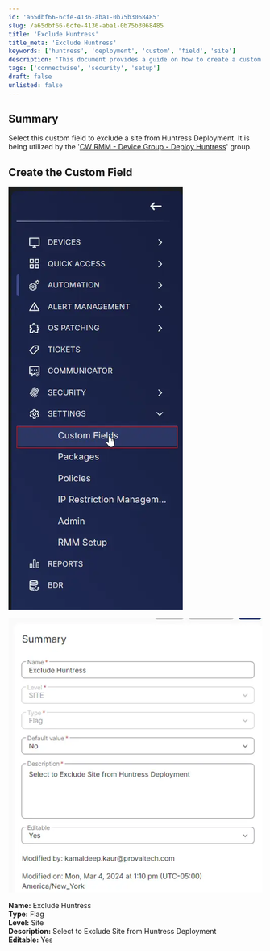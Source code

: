 ```yaml
---
id: 'a65dbf66-6cfe-4136-aba1-0b75b3068485'
slug: /a65dbf66-6cfe-4136-aba1-0b75b3068485
title: 'Exclude Huntress'
title_meta: 'Exclude Huntress'
keywords: ['huntress', 'deployment', 'custom', 'field', 'site']
description: 'This document provides a guide on how to create a custom field that allows you to exclude a site from Huntress Deployment, which is useful for managing device groups in ConnectWise RMM.'
tags: ['connectwise', 'security', 'setup']
draft: false
unlisted: false
---
```


## Summary

Select this custom field to exclude a site from Huntress Deployment. It is being utilized by the '[CW RMM - Device Group - Deploy Huntress](/docs/c19dc248-c6a0-4f9c-88c5-b3058245d74a)' group.

## Create the Custom Field

![Image](../../../static/img/docs/caedfebd-73ec-43cb-a978-02283622f430/image_1.webp)

![Image](../../../static/img/docs/caedfebd-73ec-43cb-a978-02283622f430/image_2.webp)

**Name:** Exclude Huntress  
**Type:** Flag  
**Level:** Site  
**Description:** Select to Exclude Site from Huntress Deployment  
**Editable:** Yes  